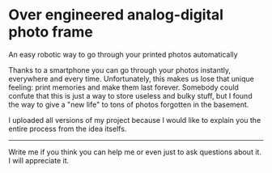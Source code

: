 # Over engineered analog-digital photo frame
An easy robotic way to go through your printed photos automatically

Thanks to a smartphone you can go through your photos instantly, everywhere and every time. Unfortunately, this makes us lose that unique feeling: print memories and make them last forever. Somebody could confute that this is just a way to store useless and bulky stuff, but I found the way to give a "new life" to tons of photos forgotten in the basement.

I uploaded all versions of my project because I would like to explain you the entire process from the idea itselfs.

___________________________________________________________________________________________________________________________________________________________________________________________________________________________________________________________________________________________________________________________________________________________________________________________________________________________________________________________________________________________________________________________
Write me if you think you can help me or even just to ask questions about it. I will appreciate it.
